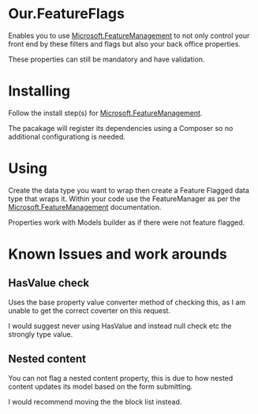 # Our.FeatureFlags

Enables you to use [Microsoft.FeatureManagement](https://docs.microsoft.com/en-us/azure/azure-app-configuration/use-feature-flags-dotnet-core?tabs=core5x) to not only control your front end by these filters and flags but also your back office properties.

These properties can still be mandatory and have validation.

# Installing

Follow the install step(s) for [Microsoft.FeatureManagement](https://docs.microsoft.com/en-us/azure/azure-app-configuration/use-feature-flags-dotnet-core?tabs=core5x).

The pacakage will register its dependencies using a Composer so no additional configurationg is needed.


# Using

Create the data type you want to wrap then create a Feature Flagged data type that wraps it. Within your code use the FeatureManager as per the [Microsoft.FeatureManagement](https://docs.microsoft.com/en-us/azure/azure-app-configuration/use-feature-flags-dotnet-core?tabs=core5x) documentation.

Properties work with Models builder as if there were not feature flagged.

# Known Issues and work arounds

## HasValue check
Uses the base property value converter method of checking this, as I am unable to get the correct coverter on this request. 

I would suggest never using HasValue and instead null check etc the strongly type value.

## Nested content
You can not flag a nested content property, this is due to how nested content updates its model based on the form submitting.

I would recommend moving the the block list instead.